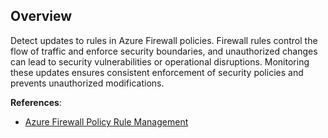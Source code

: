 ## Overview

Detect updates to rules in Azure Firewall policies. Firewall rules control the flow of traffic and enforce security boundaries, and unauthorized changes can lead to security vulnerabilities or operational disruptions. Monitoring these updates ensures consistent enforcement of security policies and prevents unauthorized modifications.

**References**:
- [Azure Firewall Policy Rule Management](https://learn.microsoft.com/en-us/azure/firewall-manager/rule-processing)
